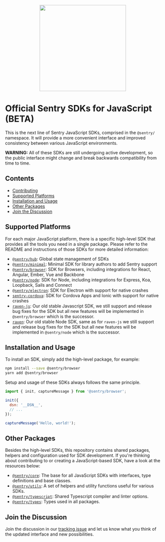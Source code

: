 <p align="center">
  <a href="https://sentry.io" target="_blank" align="center">
    <img src="https://sentry-brand.storage.googleapis.com/sentry-logo-black.png" width="280">
  </a>
  <br />
</p>

# Official Sentry SDKs for JavaScript (BETA)

This is the next line of Sentry JavaScript SDKs, comprised in the `@sentry/` namespace. It will provide a more
convenient interface and improved consistency between various JavaScript environments.

**WARNING:** All of these SDKs are still undergoing active development, so the public interface might change and break
backwards compatibility from time to time.

## Contents

- [Contributing](https://github.com/getsentry/sentry-javascript/blob/master/CONTRIBUTING.md)
- [Supported Platforms](#supported-platforms)
- [Installation and Usage](#installation-and-usage)
- [Other Packages](#other-packages)
- [Join the Discussion](#join-the-discussion)

## Supported Platforms

For each major JavaScript platform, there is a specific high-level SDK that provides all the tools you need in a single
package. Please refer to the README and instructions of those SDKs for more detailed information:

- [`@sentry/hub`](https://github.com/getsentry/raven-js/tree/master/packages/hub): Global state management of SDKs
- [`@sentry/minimal`](https://github.com/getsentry/raven-js/tree/master/packages/minimal): Minimal SDK for library
  authors to add Sentry support
- [`@sentry/browser`](https://github.com/getsentry/raven-js/tree/master/packages/browser): SDK for Browsers, including
  integrations for React, Angular, Ember, Vue and Backbone
- [`@sentry/node`](https://github.com/getsentry/raven-js/tree/master/packages/node): SDK for Node, including
  integrations for Express, Koa, Loopback, Sails and Connect
- [`@sentry/electron`](https://github.com/getsentry/sentry-electron): SDK for Electron with support for native crashes
- [`sentry-cordova`](https://github.com/getsentry/sentry-cordova): SDK for Cordova Apps and Ionic with support for
  native crashes
- [`raven-js`](https://github.com/getsentry/raven-js/tree/master/packages/raven-js): Our old stable Javascript SDK, we
  still support and release bug fixes for the SDK but all new features will be implemented in `@sentry/browser` which is
  the successor.
- [`raven`](https://github.com/getsentry/raven-js/tree/master/packages/raven-node): Our old stable Node SDK, same as for
  `raven-js` we still support and release bug fixes for the SDK but all new features will be implemented in
  `@sentry/node` which is the successor.

## Installation and Usage

To install an SDK, simply add the high-level package, for example:

```sh
npm install --save @sentry/browser
yarn add @sentry/browser
```

Setup and usage of these SDKs always follows the same principle.

```javascript
import { init, captureMessage } from '@sentry/browser';

init({
  dsn: '__DSN__',
  // ...
});

captureMessage('Hello, world!');
```

## Other Packages

Besides the high-level SDKs, this repository contains shared packages, helpers and configuration used for SDK
development. If you're thinking about contributing to or creating a JavaScript-based SDK, have a look at the resources
below:

- [`@sentry/core`](https://github.com/getsentry/raven-js/tree/master/packages/core): The base for all JavaScript SDKs
  with interfaces, type definitions and base classes.
- [`@sentry/utils`](https://github.com/getsentry/raven-js/tree/master/packages/utils): A set of helpers and utility
  functions useful for various SDKs.
- [`@sentry/typescript`](https://github.com/getsentry/raven-js/tree/master/packages/typescript): Shared Typescript
  compiler and linter options.
- [`@sentry/types`](https://github.com/getsentry/raven-js/tree/master/packages/types): Types used in all packages.

## Join the Discussion

Join the discussion in our [tracking issue](https://github.com/getsentry/raven-js/issues/1281) and let us know what you
think of the updated interface and new possibilities.
